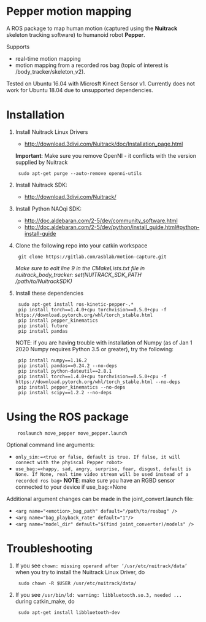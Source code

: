 # Pepper motion mapping
A ROS package to map human motion (captured using the **Nuitrack** skeleton tracking software) to humanoid robot **Pepper**.

Supports
- real-time motion mapping
- motion mapping from a recorded ros bag (topic of interest is /body_tracker/skeleton_v2). 

Tested on Ubuntu 16.04 with Microsft Kinect Sensor v1. 
Currently does not work for Ubuntu 18.04 due to unsupported dependencies. 

# Installation
1. Install Nuitrack Linux Drivers
	- http://download.3divi.com/Nuitrack/doc/Installation_page.html
	
    **Important**: Make sure you remove OpenNI - it conflicts with the version supplied by Nuitrack

        sudo apt-get purge --auto-remove openni-utils

2. Install Nuitrack SDK:
	- http://download.3divi.com/Nuitrack/

3. Install Python NAOqi SDK: 
	- http://doc.aldebaran.com/2-5/dev/community_software.html
	- http://doc.aldebaran.com/2-5/dev/python/install_guide.html#python-install-guide

4. Clone the following repo into your catkin workspace

		git clone https://gitlab.com/asblab/motion-capture.git

	*Make sure to edit line 9 in the CMakeLists.txt file in nuitrack_body_tracker: set(NUITRACK_SDK_PATH /path/to/NuitrackSDK)*

5. Install these dependencies

        sudo apt-get install ros-kinetic-pepper-.*
        pip install torch==1.4.0+cpu torchvision==0.5.0+cpu -f https://download.pytorch.org/whl/torch_stable.html
        pip install pepper_kinematics
        pip install future
        pip install pandas

    NOTE: if you are having trouble with installation of Numpy (as of Jan 1 2020 Numpy requires Python 3.5 or greater), try the following:

		pip install numpy==1.16.2
		pip install pandas==0.24.2 --no-deps
		pip install python-dateutil==2.8.1
		pip install torch==1.4.0+cpu torchvision==0.5.0+cpu -f https://download.pytorch.org/whl/torch_stable.html --no-deps
		pip install pepper_kinematics --no-deps
		pip install scipy==1.2.2 --no-deps

# Using the ROS package

        roslaunch move_pepper move_pepper.launch 

Optional command line arguments: 
- `only_sim:=<true or false, default is true. If false, it will connect with the phyiscal Pepper robot>`
- `use_bag:=<happy, sad, angry, surprise, fear, disgust, default is None. If None, real time video stream will be used instead of a recorded ros bag>`
**NOTE**: make sure you have an RGBD sensor connected to your device if use_bag:=None

Additional argument changes can be made in the joint_convert.launch file:
- `<arg name="<emotion>_bag_path" default="/path/to/rosbag" />`
- `<arg name="bag_playback_rate" default="1"/>`
- `<arg name="model_dir" default="$(find joint_converter)/models" />`

# Troubleshooting
1. If you see `chown: missing operand after ‘/usr/etc/nuitrack/data’` when you try to install the Nuitrack Linux Driver, do

		sudo chown -R $USER /usr/etc/nuitrack/data/

2. If you see `/usr/bin/ld: warning: libbluetooth.so.3, needed ...` during catkin_make, do

		sudo apt-get install libbluetooth-dev
